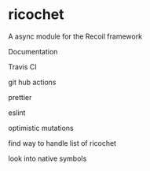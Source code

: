 # ricochet
A async module for the Recoil framework 


Documentation

Travis CI

git hub actions

prettier

eslint


optimistic mutations


find way to handle list of ricochet


look into native symbols

